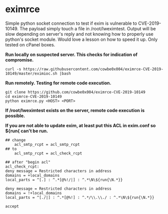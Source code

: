 # eximrce

Simple python socket connection to test if exim is vulnerable to CVE-2019-10149. 
The payload simply touch a file in /root/lweximtest. Output will be slow
depending on server's reply and not knowing how to properly use python's socket module. Would love a lesson on how to speed it up. Only tested on cPanel boxes.

**Run locally on suspected server. This checks for indication of compromise.**
```
curl -s https://raw.githubusercontent.com/cowbe0x004/eximrce-CVE-2019-10149/master/eximioc.sh |bash
```

**Run remotely. Testing for remote code execution.**
```
git clone https://github.com/cowbe0x004/eximrce-CVE-2019-10149
cd eximrce-CVE-2019-10149
python eximrce.py <HOST> <PORT>
```
**If /root/lweximtest exists on the server, remote code execution is possible.**

**If you are not able to update exim, at least put this ACL in exim.conf so ${run{ can't be run.**

```
## change
	acl_smtp_rcpt = acl_smtp_rcpt
## to
	acl_smtp_rcpt = acl_check_rcpt

## after "begin acl"
acl_check_rcpt:
deny message = Restricted characters in address
domains = +local_domains
local_parts = ^[.] : ^.*[@%!/|] : ^.*\N\${run{\N.*}}

deny message = Restricted characters in address
domains = !+local_domains
local_parts = ^[./|] : ^.*[@%!] : ^.*/\\.\\./ : ^.*\N\${run{\N.*}}

accept
```

